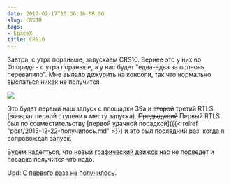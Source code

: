 ```yaml
---
date: 2017-02-17T15:36:36-08:00
slug: CRS10
tags:
- SpaceX
title: CRS10
---
```


Завтра, с утра пораньше, запускаем CRS10. Вернее это у них во Флориде - с утра
пораньше, а у нас будет "едва-едва за полночь перевалило". Мне выпало дежурить
на консоли, так что нормально выспаться никак не получится.

![](/2017/02/crs10_mission_patch.png)

Это будет первый наш запуск с площадки 39a и ~~второй~~ третий RTLS (возврат первой ступени
к месту запуска). ~~Предыдущий~~ Первый RTLS был по совместительству [первой удачной
посадкой]({{< relref "post/2015-12-22-получилось.md" >}}) и это был последний
раз, когда я сопровождал запуск.

Будем надеяться, что новый [графический движок](https://twitter.com/elonmusk/status/832480331496185857)
нас не подведет и посадка получится что надо.

Upd: [С первого раза не получилось](https://twitter.com/elonmusk/status/832970849791537152).

<!--more-->

